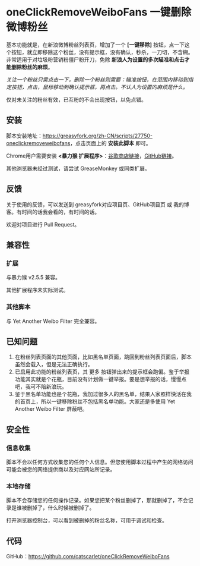 # oneClickRemoveWeiboFans 一键删除微博粉丝

基本功能就是，在新浪微博粉丝列表页，增加了一个 **[一键移除]** 按钮，点一下这个按钮，就立即移除这个粉丝，没有提示框，没有确认，秒杀，一刀切，不含糊。非常适用于对垃圾粉营销粉僵尸粉开刀，免除 **新浪人为设置的多次瞄准和点击才能删除粉丝的麻烦**。

_关注一个粉丝只需点击一下，删除一个粉丝则需要：瞄准按钮，在范围内移动到指定按钮，点击，鼠标移动到确认提示框，再点击。不认人为设置的麻烦是什么。_

仅对未关注的粉丝有效，已互粉的不会出现按钮，以免点错。

## 安装

脚本安装地址：<https://greasyfork.org/zh-CN/scripts/27750-oneclickremoveweibofans>，点击页面上的 **安装此脚本** 即可。

Chrome用户需要安装 **<暴力猴 扩展程序>**：[谷歌商店链接](https://chrome.google.com/webstore/detail/violent-monkey/jinjaccalgkegednnccohejagnlnfdag?hl=zh-CN)，[GitHub链接](https://github.com/violentmonkey/violentmonkey/releases/latest)。

其他浏览器未经过测试，请尝试 GreaseMonkey 或同类扩展。

## 反馈

关于使用的反馈，可以发送到 greasyfork对应项目页、GitHub项目页 或 我的博客。有时间的话我会看的，有时间的话。

欢迎对项目进行 Pull Request。

## 兼容性

### 扩展

与暴力猴 v2.5.5 兼容。

其他扩展程序未实际测试。

### 其他脚本

与 Yet Another Weibo Filter 完全兼容。

## 已知问题

1. 在粉丝列表页面的其他页面，比如黑名单页面，跳回到粉丝列表页面后，脚本虽然会载入，但是无法正确执行。
2. 已启用此功能的粉丝列表页，其 更多 按钮弹出来的提示框会跑偏。鉴于举报功能其实就是个花瓶，目前没有计划做一键举报。要是想举报的话，慢慢点吧，我可不陪新浪玩。
3. 鉴于黑名单功能也是个花瓶，我加过很多人的黑名单，结果人家照样快活在我的首页上，所以一键移除粉丝不包括黑名单功能。大家还是多使用 Yet Another Weibo Filter 屏蔽吧。

## 安全性

### 信息收集

脚本不会以任何方式收集您的任何个人信息。但您使用脚本过程中产生的网络访问可能会被您的网络提供商以及对应网站所记录。

### 本地存储

脚本不会存储您的任何操作记录。如果您把某个粉丝删掉了，那就删掉了，不会记录是谁被删掉了，什么时候被删掉了。

打开浏览器控制台，可以看到被删掉的粉丝名称，可用于调试和检查。

## 代码

GitHub：<https://github.com/catscarlet/oneClickRemoveWeiboFans>
